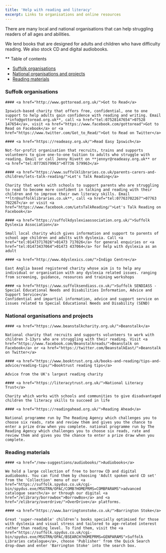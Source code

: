```yaml
---
title: 'Help with reading and literacy'
excerpt: Links to organisations and online resources
---
```


There are many local and national organisations that can help struggling readers of all ages and abilities.

We lend books that are designed for adults and children who have difficulty reading. We also stock CD and digital audiobooks.

** Table of contents


- <a href="#suffolk">Suffolk organisations</a></li>
- <a href="#national">National organisations and projects</a></li>
- <a href="#materials">Reading materials</a></li>


<h3 id="suffolk">Suffolk organisations</h3>


    #### <a href="http://www.gottoread.org.uk/">Got to Read</a>

    Ipswich-based charity that offers free, confidential, one to one support to help adults gain confidence with reading and writing. Email **info@gottoread.org.uk**, call <a href="tel:07528147654">07528 147654</a>, visit <a href="https://www.facebook.com/gottoread">Got to Read on Facebook</a> or <a href="https://www.twitter.com/Got_to_Read/">Got to Read on Twitter</a>

    #### <a href="https://readeasy.org.uk/">Read Easy Ipswich</a>

    Not-for-profit organisation that recruits, trains and supports volunteers to give one-to-one tuition to adults who struggle with reading. Email or call Jenny Rivett on **jennyr@readeasy.org.uk** or <a href="tel:07736579963">07736 579963</a>

    #### <a href="https://www.suffolklibraries.co.uk/parents-carers-and-children/lets-talk-reading/">Let's Talk Reading</a>

    Charity that works with schools to support parents who are struggling to read to become more confident in talking and reading with their children and to improve their own literacy skills. Email **ltr@suffolklibraries.co.uk**, call <a href="tel:07763702267">07763 702267</a> or visit <a href="https://www.facebook.com/LetsTalkReading/">Let's Talk Reading on Facebook</a>

    #### <a href="https://suffolkdyslexiaassociation.org.uk/">Suffolk Dyslexia Association</a>

    Small local charity which gives information and support to parents of school age children and adults with dyslexia. Call <a href="tel:01473717026">01473 717026</a> for general enquiries or <a href="tel:01473437064">01473 437064</a> for help with dyslexia as an adult

    #### <a href="http://www.4dyslexics.com/">Indigo Centre</a>

    East Anglia based registered charity whose aim is to help any individual or organisation with any dyslexia related issues. ranging from screening, guidance, resources and training workshops

    #### <a href="https://www.suffolksendiass.co.uk/">Suffolk SENDIASS - Special Educational Needs and Disabilities Information, Advice and Support Service</a>
    Confidential and impartial information, advice and support service on issues related to Special Educational Needs and Disability (SEND)

<h3 id="national">National organisations and projects</h3>


    #### <a href="https://www.beanstalkcharity.org.uk/">Beanstalk</a>

    National charity that recruits and supports volunteers to work with children 3-13yrs who are struggling with their reading. Visit <a href="https://www.facebook.com/Beanstalkreads/">Beanstalk on Facebook</a> or <a href="https://twitter.com/BeanstalkEast/">Beanstalk on Twitter</a>

    #### <a href="https://www.booktrust.org.uk/books-and-reading/tips-and-advice/reading-tips/">Booktrust reading tips</a>

    Advice from the UK's largest reading charity

    #### <a href="https://literacytrust.org.uk/">National Literacy Trust</a>

    Charity which works with schools and communities to give disadvantaged children the literacy skills to succeed in life

    #### <a href="https://readingahead.org.uk/">Reading Ahead</a>

    National programme run by The Reading Agency which challenges you to choose six reads, rate and review them and gives you the chance to enter a prize draw when you complete. national programme run by The Reading Agency which challenges you to choose six reads, rate and review them and gives you the chance to enter a prize draw when you complete.


<h3 id="materials">Reading materials</h3>

    #### <a href="/new-suggestions/audiobooks/">Audiobooks</a>

    We hold a large collection of free to borrow CD and digital audiobooks. You can find them by choosing 'Adult spoken word CD set' from the 'Collection' menu of our <a href="https://suffolk.spydus.co.uk/cgi-bin/spydus.exe/MSGTRN/OPAC/COMB?HOMEPRMS=COMBPARAMS">advanced catalogue search</a> or through our digital <a href="/elibrary/borrowbox">BorrowBox</a> and <a href="/elibrary/overdrive/">OverDrive</a> platforms.

    #### <a href="https://www.barringtonstoke.co.uk/">Barrington Stoke</a>

    Great 'super-readable' children’s books specially optimised for those with dyslexia and visual stress and tailored to age-related interest rather than reading level. To find them, visit the <a href="https://suffolk.spydus.co.uk/cgi-bin/spydus.exe/MSGTRN/OPAC/BSEARCH?HOMEPRMS=GENPARAMS">Suffolk Libraries catalogue</a>, choose 'Publisher' from the Quick Search drop-down and enter 'Barrington Stoke' into the search box.
